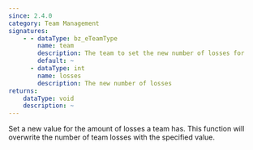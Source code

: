 ```yaml
---
since: 2.4.0
category: Team Management
signatures:
    - - dataType: bz_eTeamType
        name: team
        description: The team to set the new number of losses for
        default: ~
      - dataType: int
        name: losses
        description: The new number of losses
returns:
    dataType: void
    description: ~
---
```


Set a new value for the amount of losses a team has. This function will overwrite the number of team losses with the specified value.
